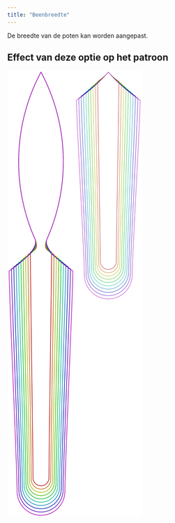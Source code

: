```yaml
---
title: "Beenbreedte"
---
```


De breedte van de poten kan worden aangepast.

## Effect van deze optie op het patroon

![Deze afbeelding toont het effect van deze optie door meerdere varianten die een andere waarde hebben voor deze optie te vervangen](octoplushy_legwidth_sample.svg "Effect van deze optie op het patroon")
